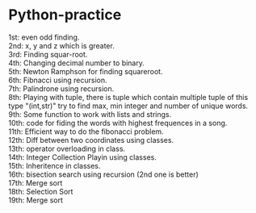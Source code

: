 # Python-practice
1st: even odd finding.<br>
2nd: x, y and z which is greater. <br>
3rd: Finding squar-root. <br>
4th: Changing decimal number to binary. <br>
5th: Newton Ramphson for finding squareroot. <br>
6th: Fibnacci using recursion. <br>
7th: Palindrone using recursion. <br>
8th: Playing with tuple, there is tuple which contain multiple tuple of this type "(int,str)" try to find max, min integer and number of unique words.  <br>
9th: Some function to work with lists and strings. <br>
10th: code for fiding the words with highest frequences in a song. <br>
11th: Efficient way to do the fibonacci problem. <br>
12th: Diff between two coordinates using classes. <br>
13th: operator overloading in class. <br>
14th: Integer Collection Playin using classes. <br>
15th: Inheritence in classes. <br>
16th: bisection search using recursion (2nd one is better)<br>
17th: Merge sort <br>
18th: Selection Sort <br>
19th: Merge sort <br>